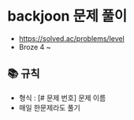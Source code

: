 # backjoon 문제 풀이 
- https://solved.ac/problems/level
- Broze 4 ~ 

## 📚 규칙
- 형식 : [# 문제 번호] 문제 이름 
- 매일 한문제라도 풀기

